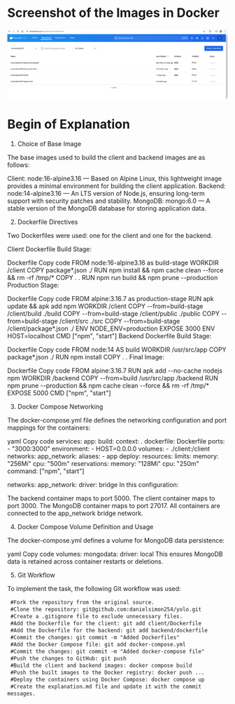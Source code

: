 # Screenshot of the Images in Docker
![Alt text](image.png)
# Begin of Explanation

1. Choice of Base Image

The base images used to build the client and backend images are as follows:

Client: node:16-alpine3.16 — Based on Alpine Linux, this lightweight image provides a minimal environment for building the client application.
Backend: node:14-alpine3.16 — An LTS version of Node.js, ensuring long-term support with security patches and stability.
MongoDB: mongo:6.0 — A stable version of the MongoDB database for storing application data.


2. Dockerfile Directives

Two Dockerfiles were used: one for the client and one for the backend.

Client Dockerfile
Build Stage:

Dockerfile
Copy code
FROM node:16-alpine3.16 as build-stage
WORKDIR /client
COPY package*.json ./
RUN npm install && npm cache clean --force && rm -rf /tmp/*
COPY . .
RUN npm run build && npm prune --production
Production Stage:

Dockerfile
Copy code
FROM alpine:3.16.7 as production-stage
RUN apk update && apk add npm
WORKDIR /client
COPY --from=build-stage /client/build ./build
COPY --from=build-stage /client/public ./public
COPY --from=build-stage /client/src ./src
COPY --from=build-stage /client/package*.json ./
ENV NODE_ENV=production
EXPOSE 3000
ENV HOST=localhost
CMD ["npm", "start"]
Backend Dockerfile
Build Stage:

Dockerfile
Copy code
FROM node:14 AS build
WORKDIR /usr/src/app
COPY package*.json ./
RUN npm install
COPY . .
Final Image:

Dockerfile
Copy code
FROM alpine:3.16.7
RUN apk add --no-cache nodejs npm
WORKDIR /backend
COPY --from=build /usr/src/app /backend
RUN npm prune --production && npm cache clean --force && rm -rf /tmp/*
EXPOSE 5000
CMD ["npm", "start"]


3. Docker Compose Networking

The docker-compose.yml file defines the networking configuration and port mappings for the containers:

yaml
Copy code
services:
  app:
    build:
      context: .
      dockerfile: Dockerfile
    ports:
      - "3000:3000"
    environment:
      - HOST=0.0.0.0
    volumes:
      - ./client:/client
    networks:
      app_network:
        aliases:
          - app
    deploy:
      resources:
        limits:
          memory: "256Mi"
          cpu: "500m"
        reservations:
          memory: "128Mi"
          cpu: "250m"
    command: ["npm", "start"]

networks:
  app_network:
    driver: bridge
In this configuration:

The backend container maps to port 5000.
The client container maps to port 3000.
The MongoDB container maps to port 27017.
All containers are connected to the app_network bridge network.


4. Docker Compose Volume Definition and Usage

The docker-compose.yml defines a volume for MongoDB data persistence:

yaml
Copy code
volumes:
  mongodata:
    driver: local
This ensures MongoDB data is retained across container restarts or deletions.

5. Git Workflow

To implement the task, the following Git workflow was used:

     #Fork the repository from the original source.
     #Clone the repository: git@github.com:danielsimon254/yolo.git
     #Create a .gitignore file to exclude unnecessary files.
     #Add the Dockerfile for the client: git add client/Dockerfile
     #Add the Dockerfile for the backend: git add backend/dockerfile
     #Commit the changes: git commit -m "Added Dockerfiles"
     #Add the Docker Compose file: git add docker-compose.yml
     #Commit the changes: git commit -m "Added docker-compose file"
     #Push the changes to GitHub: git push
     #Build the client and backend images: docker compose build
     #Push the built images to the Docker registry: docker push ...
     #Deploy the containers using Docker Compose: docker compose up
     #Create the explanation.md file and update it with the commit messages.
